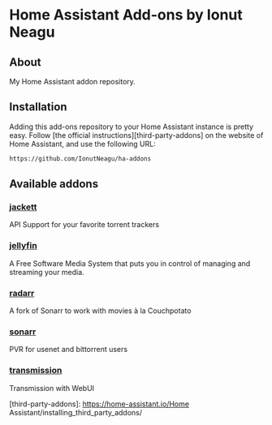 # Home Assistant Add-ons by Ionut Neagu

## About
My Home Assistant addon repository.

## Installation

Adding this add-ons repository to your Home Assistant instance is
pretty easy. Follow [the official instructions][third-party-addons] on the
website of Home Assistant, and use the following URL:

```txt
https://github.com/IonutNeagu/ha-addons
```

## Available addons

[//]: # (ADDONLIST_START)

### [jackett](jackett/)
API Support for your favorite torrent trackers

### [jellyfin](jellyfin/)
A Free Software Media System that puts you in control of managing and streaming your media.

### [radarr](radarr/)
A fork of Sonarr to work with movies à la Couchpotato

### [sonarr](sonarr/)
PVR for usenet and bittorrent users

### [transmission](transmission/)
Transmission with WebUI


[//]: # (ADDONLIST_END)

[third-party-addons]: https://home-assistant.io/Home Assistant/installing_third_party_addons/